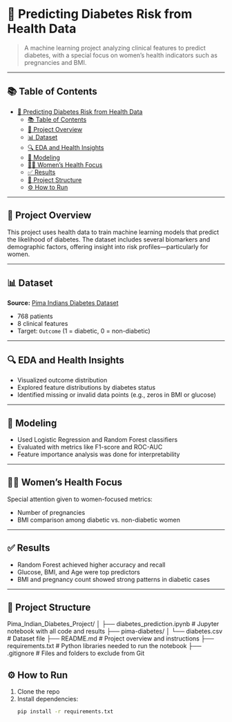 # 🧬 Predicting Diabetes Risk from Health Data

> A machine learning project analyzing clinical features to predict diabetes, with a special focus on women’s health indicators such as pregnancies and BMI.

---

## 📚 Table of Contents

- [🧬 Predicting Diabetes Risk from Health Data](#-predicting-diabetes-risk-from-health-data)
  - [📚 Table of Contents](#-table-of-contents)
  - [🧠 Project Overview](#-project-overview)
  - [📊 Dataset](#-dataset)
  - [🔍 EDA and Health Insights](#-eda-and-health-insights)
  - [🤖 Modeling](#-modeling)
  - [👩‍⚕️ Women’s Health Focus](#️-womens-health-focus)
  - [✅ Results](#-results)
  - [📁 Project Structure](#-project-structure)
  - [⚙️ How to Run](#️-how-to-run)

---

## 🧠 Project Overview

This project uses health data to train machine learning models that predict the likelihood of diabetes. The dataset includes several biomarkers and demographic factors, offering insight into risk profiles—particularly for women.

---

## 📊 Dataset

**Source:** [Pima Indians Diabetes Dataset](https://www.kaggle.com/datasets/uciml/pima-indians-diabetes-database)

- 768 patients
- 8 clinical features
- Target: `Outcome` (1 = diabetic, 0 = non-diabetic)

---

## 🔍 EDA and Health Insights

- Visualized outcome distribution
- Explored feature distributions by diabetes status
- Identified missing or invalid data points (e.g., zeros in BMI or glucose)

---

## 🤖 Modeling

- Used Logistic Regression and Random Forest classifiers
- Evaluated with metrics like F1-score and ROC-AUC
- Feature importance analysis was done for interpretability

---

## 👩‍⚕️ Women’s Health Focus

Special attention given to women-focused metrics:
- Number of pregnancies
- BMI comparison among diabetic vs. non-diabetic women

---

## ✅ Results

- Random Forest achieved higher accuracy and recall
- Glucose, BMI, and Age were top predictors
- BMI and pregnancy count showed strong patterns in diabetic cases

---

## 📁 Project Structure

Pima_Indian_Diabetes_Project/
│
├── diabetes_prediction.ipynb       # Jupyter notebook with all code and results
├── pima-diabetes/
│   └── diabetes.csv                # Dataset file
├── README.md                       # Project overview and instructions
├── requirements.txt                # Python libraries needed to run the notebook
├── .gitignore                      # Files and folders to exclude from Git


## ⚙️ How to Run

1. Clone the repo
2. Install dependencies:
   ```bash
   pip install -r requirements.txt